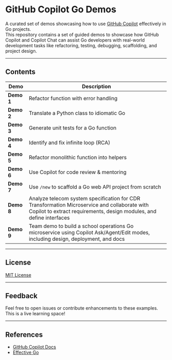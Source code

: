 # GitHub Copilot Go Demos

A curated set of demos showcasing how to use [GitHub Copilot](https://github.com/features/copilot) effectively in Go projects.  
This repository contains a set of guided demos to showcase how GitHub Copilot and Copilot Chat can assist Go developers with real-world development tasks like refactoring, testing, debugging, scaffolding, and project design.

---

## Contents

| Demo | Description |
|------|-------------|
| **Demo 1** | Refactor function with error handling |
| **Demo 2** | Translate a Python class to idiomatic Go |
| **Demo 3** | Generate unit tests for a Go function |
| **Demo 4** | Identify and fix infinite loop (RCA) |
| **Demo 5** | Refactor monolithic function into helpers |
| **Demo 6** | Use Copilot for code review & mentoring |
| **Demo 7** | Use `/new` to scaffold a Go web API project from scratch |
| **Demo 8** | Analyze telecom system specification for CDR Transformation Microservice and collaborate with Copilot to extract requirements, design modules, and define interfaces |
| **Demo 9** | Team demo to build a school operations Go microservice using Copilot Ask/Agent/Edit modes, including design, deployment, and docs |

---

## License

[MIT License](LICENSE)

---

## Feedback

Feel free to open issues or contribute enhancements to these examples. This is a live learning space!

---

## References

- [GitHub Copilot Docs](https://docs.github.com/en/copilot)
- [Effective Go](https://go.dev/doc/effective_go)
